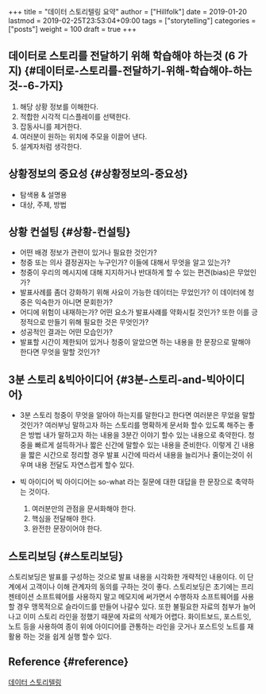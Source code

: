 +++
title = "데이터 스토리텔링 요약"
author = ["Hillfolk"]
date = 2019-01-20
lastmod = 2019-02-25T23:53:04+09:00
tags = ["storytelling"]
categories = ["posts"]
weight = 100
draft = true
+++

## 데이터로 스토리를 전달하기 위해 학습해야 하는것 (6 가지) {#데이터로-스토리를-전달하기-위해-학습해야-하는것--6-가지}

1.  해당 상황 정보를 이해한다.
2.  적합한 시각적 디스플레이를 선택한다.
3.  잡동사니를 제거한다.
4.  여러분이 원하는 위치에 주모을 이끌어 낸다.
5.  설계자처럼 생각한다.


## 상황정보의 중요성 {#상황정보의-중요성}

-   탐색용 & 설명용
-   대상, 주제, 방법


## 상황 컨설팅 {#상황-컨설팅}

-   어떤 배경 정보가 관련이 있거나 필요한 것인가?
-   청중 또는 의사 결정권자는 누구인가? 이들에 대해서 무엇을 알고 있는가?
-   청중이 우리의 메시지에 대해 지지하거나 반대하게 할 수 있는 편견(bias)은 무었인가?
-   발표사례를 좀더 강화하기 위해 사요이 가능한 데이터는 무었인가? 이 데이터에 청중은 익숙한가 아니면 문회한가?
-   어디에 위험이 내재하는가? 어떤 요소가 발표사럐를 약화시킬 것인가? 또한 이를 긍정적으로 만들기 위해 필요한 것은 무엇인가?
-   성공적인 결과는 어떤 모습인가?
-   발표할 시간이 제한되어 있거나 청중이 알았으면 하는 내용을 한 문장으로 말해야 한다면 무엇을 말할 것인가?


## 3분 스토리 &빅아이디어 {#3분-스토리-and-빅아이디어}

-   3분 스토리
    청중이 무엇을 알아야 하는지를 말한다고 한다면 여러분은 무었을 말할 것인가? 여러부닝 말하고자 하는 스토리를 명확하게 문서화 할수 있도록 해주는 좋은 방법
    내가 말하고자 하는 내용을 3분간 이야기 할수 있는 내용으로 축약한다. 청중을 빠르게 설득하거나 짧은 신간에 말할수 있는 내용을 준비한다.
    이렇게 긴 내용을  짧은 시간으로 정리할 경우 발표 시간에 따라서 내용을 늘리거나 줄이는것이 쉬우며 내용 전달도 자연스럽게 할수 있다.

-   빅 아이디어
    빅 아이디어는 so-what 라는 질문에 대한 대답을 한 문장으로 축약하는 것이다.
    1.  여러분만의 관점을 문서화해야 한다.
    2.  핵심을 전달해야 한다.
    3.  완전한 문장이어야 한다.


## 스토리보딩 {#스토리보딩}

스토리보딩은 발표를 구성하는 것으로 발표 내용을 시각화한 개략적인 내용이다. 이 단계에서 고객이나 이해 관계자의 동의를 구하는 것이 좋다.
스토리보딩은 초기에는 프리젠테이션 소프트웨어를 사용하지 말고 메모지에 써가면서 수행하자 소프트웨어를 사용할 경우 맹목적으로 슬라이드를 만들어 나갈수 있다.
또한 불필요한 자료의 첨부가 늘어나고 이미 스토리 라인을 정했기 때문에 자료의 삭제가 어렵다.
화이트보드, 포스트잇, 노트 등을 사용하여 종이 위에 아이디어를 관통하는 라인을 긋거나 포스트잇 노트를 재활용 하는 것을 쉽게 실행 할수 있다.


## Reference {#reference}

[데이터 스토리텔링](http://www.yes24.com/24/goods/29422236)